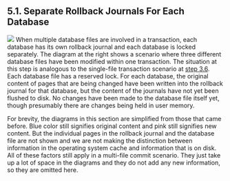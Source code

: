## 5\.1\.  Separate Rollback Journals For Each Database


![](images/ac/multi-0.gif)
When multiple database files are involved in a transaction,
each database has its own rollback journal and each database
is locked separately. The diagram at the right shows a scenario
where three different database files have been modified within
one transaction. The situation at this step is analogous to
the single\-file transaction scenario at
[step 3\.6](#section_3_6). Each database file has
a reserved lock. For each database, the original content of pages
that are being changed have been written into the rollback journal
for that database, but the content of the journals have not yet
been flushed to disk. No changes have been made to the database
file itself yet, though presumably there are changes being held
in user memory.


For brevity, the diagrams in this section are simplified from
those that came before. Blue color still signifies original content
and pink still signifies new content. But the individual pages
in the rollback journal and the database file are not shown and
we are not making the distinction between information in the
operating system cache and information that is on disk. All of
these factors still apply in a multi\-file commit scenario. They
just take up a lot of space in the diagrams and they do not add
any new information, so they are omitted here.


  



